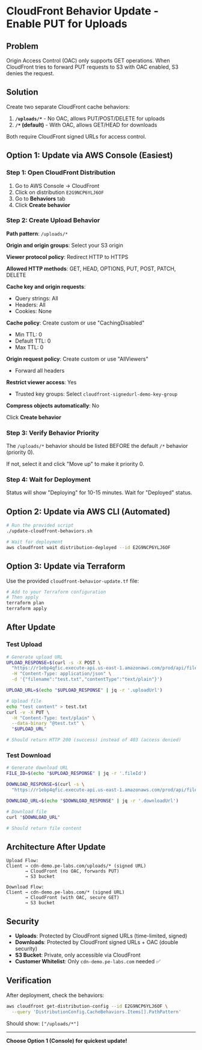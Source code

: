 # CloudFront Behavior Update - Enable PUT for Uploads

## Problem

Origin Access Control (OAC) only supports GET operations. When CloudFront tries to forward PUT requests to S3 with OAC enabled, S3 denies the request.

## Solution

Create two separate CloudFront cache behaviors:

1. **`/uploads/*`** - No OAC, allows PUT/POST/DELETE for uploads
2. **`/*` (default)** - With OAC, allows GET/HEAD for downloads

Both require CloudFront signed URLs for access control.

## Option 1: Update via AWS Console (Easiest)

### Step 1: Open CloudFront Distribution

1. Go to AWS Console → CloudFront
2. Click on distribution `E2G9NCP6YLJ6OF`
3. Go to **Behaviors** tab
4. Click **Create behavior**

### Step 2: Create Upload Behavior

**Path pattern**: `/uploads/*`

**Origin and origin groups**: Select your S3 origin

**Viewer protocol policy**: Redirect HTTP to HTTPS

**Allowed HTTP methods**: GET, HEAD, OPTIONS, PUT, POST, PATCH, DELETE

**Cache key and origin requests**:
- Query strings: All
- Headers: All
- Cookies: None

**Cache policy**: Create custom or use "CachingDisabled"
- Min TTL: 0
- Default TTL: 0  
- Max TTL: 0

**Origin request policy**: Create custom or use "AllViewers"
- Forward all headers

**Restrict viewer access**: Yes
- Trusted key groups: Select `cloudfront-signedurl-demo-key-group`

**Compress objects automatically**: No

Click **Create behavior**

### Step 3: Verify Behavior Priority

The `/uploads/*` behavior should be listed BEFORE the default `/*` behavior (priority 0).

If not, select it and click "Move up" to make it priority 0.

### Step 4: Wait for Deployment

Status will show "Deploying" for 10-15 minutes. Wait for "Deployed" status.

## Option 2: Update via AWS CLI (Automated)

```bash
# Run the provided script
./update-cloudfront-behaviors.sh

# Wait for deployment
aws cloudfront wait distribution-deployed --id E2G9NCP6YLJ6OF
```

## Option 3: Update via Terraform

Use the provided `cloudfront-behavior-update.tf` file:

```bash
# Add to your Terraform configuration
# Then apply
terraform plan
terraform apply
```

## After Update

### Test Upload

```bash
# Generate upload URL
UPLOAD_RESPONSE=$(curl -s -X POST \
  "https://r1ebp4qfic.execute-api.us-east-1.amazonaws.com/prod/api/files/upload" \
  -H "Content-Type: application/json" \
  -d '{"filename":"test.txt","contentType":"text/plain"}')

UPLOAD_URL=$(echo "$UPLOAD_RESPONSE" | jq -r '.uploadUrl')

# Upload file
echo "test content" > test.txt
curl -v -X PUT \
  -H "Content-Type: text/plain" \
  --data-binary "@test.txt" \
  "$UPLOAD_URL"

# Should return HTTP 200 (success) instead of 403 (access denied)
```

### Test Download

```bash
# Generate download URL
FILE_ID=$(echo "$UPLOAD_RESPONSE" | jq -r '.fileId')

DOWNLOAD_RESPONSE=$(curl -s \
  "https://r1ebp4qfic.execute-api.us-east-1.amazonaws.com/prod/api/files/download/$FILE_ID")

DOWNLOAD_URL=$(echo "$DOWNLOAD_RESPONSE" | jq -r '.downloadUrl')

# Download file
curl "$DOWNLOAD_URL"

# Should return file content
```

## Architecture After Update

```
Upload Flow:
Client → cdn-demo.pe-labs.com/uploads/* (signed URL)
       → CloudFront (no OAC, forwards PUT)
       → S3 bucket

Download Flow:
Client → cdn-demo.pe-labs.com/* (signed URL)
       → CloudFront (with OAC, secure GET)
       → S3 bucket
```

## Security

- **Uploads**: Protected by CloudFront signed URLs (time-limited, signed)
- **Downloads**: Protected by CloudFront signed URLs + OAC (double security)
- **S3 Bucket**: Private, only accessible via CloudFront
- **Customer Whitelist**: Only `cdn-demo.pe-labs.com` needed ✅

## Verification

After deployment, check the behaviors:

```bash
aws cloudfront get-distribution-config --id E2G9NCP6YLJ6OF \
  --query 'DistributionConfig.CacheBehaviors.Items[].PathPattern'
```

Should show: `["/uploads/*"]`

---

**Choose Option 1 (Console) for quickest update!**
